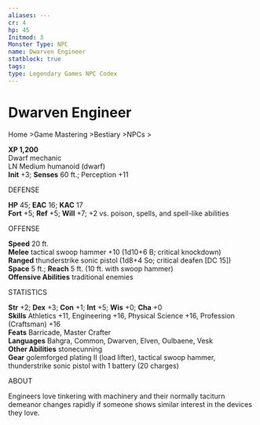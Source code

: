 ```yaml
---
aliases: ---
cr: 4
hp: 45
Initmod: 3
Monster Type: NPC
name: Dwarven Engineer
statblock: true
tags: 
type: Legendary Games NPC Codex
---
```


# Dwarven Engineer

Home >Game Mastering >Bestiary >NPCs >

**XP 1,200**  
Dwarf mechanic  
LN Medium humanoid (dwarf)  
**Init** +3; **Senses** 60 ft.; Perception +11

DEFENSE

**HP** 45; **EAC** 16; **KAC** 17  
**Fort** +5; **Ref** +5; **Will** +7; +2 vs. poison, spells, and spell-like abilities

OFFENSE

**Speed** 20 ft.  
**Melee** tactical swoop hammer +10 (1d10+6 B; critical knockdown)  
**Ranged** thunderstrike sonic pistol (1d8+4 So; critical deafen \[DC 15\])  
**Space** 5 ft.; **Reach** 5 ft. (10 ft. with swoop hammer)  
**Offensive Abilities** traditional enemies

STATISTICS

**Str** +2; **Dex** +3; **Con** +1; **Int** +5; **Wis** +0; **Cha** +0  
**Skills** Athletics +11, Engineering +16, Physical Science +16, Profession (Craftsman) +16  
**Feats** Barricade, Master Crafter  
**Languages** Bahgra, Common, Dwarven, Elven, Oulbaene, Vesk  
**Other Abilities** stonecunning  
**Gear** golemforged plating II (load lifter), tactical swoop hammer, thunderstrike sonic pistol with 1 battery (20 charges)

ABOUT

Engineers love tinkering with machinery and their normally taciturn demeanor changes rapidly if someone shows similar interest in the devices they love.

